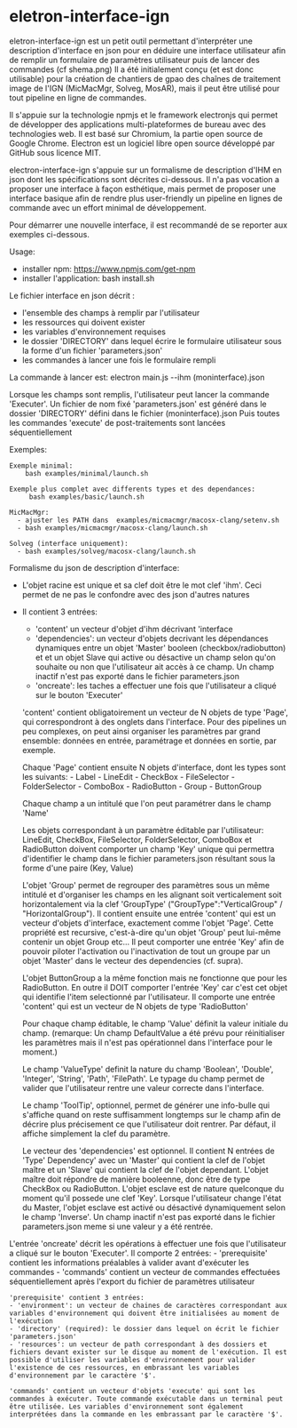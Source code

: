 # eletron-interface-ign

eletron-interface-ign est un petit outil permettant d'interpréter une description d'interface en json pour en déduire une interface utilisateur afin de remplir un formulaire de paramètres utilisateur puis de lancer des commandes (cf shema.png)
Il a  été initialement conçu (et est donc utilisable) pour la création de chantiers de gpao des chaînes de traitement image de l'IGN (MicMacMgr, Solveg, MosAR), mais il peut être utilisé pour tout pipeline en ligne de commandes.

Il s'appuie sur la technologie npmjs et le framework electronjs qui permet de développer des applications multi-plateformes de bureau avec des technologies web. Il est basé sur Chromium, la partie open source de Google Chrome. Electron est un logiciel libre open source développé par GitHub sous licence MIT.

electron-interface-ign s'appuie sur un formalisme de description d'IHM en json dont les spécifications sont décrites ci-dessous. Il n'a pas vocation a proposer une interface à façon esthétique, mais permet de proposer une interface basique afin de rendre plus user-friendly un pipeline en lignes de commande avec un effort minimal de développement. 

Pour démarrer une nouvelle interface, il est recommandé de se reporter aux exemples ci-dessous.

Usage:
- installer npm: https://www.npmjs.com/get-npm
- installer l'application: bash install.sh

Le fichier interface en json décrit :
- l'ensemble des champs à remplir par l'utilisateur
- les ressources qui doivent exister
- les variables d'environnement requises
- le dossier 'DIRECTORY' dans lequel écrire le formulaire utilisateur sous la forme d'un fichier 'parameters.json'
- les commandes à lancer une fois le formulaire rempli

La commande à lancer est: electron main.js --ihm (moninterface).json 

Lorsque les champs sont remplis, l'utilisateur peut lancer la commande 'Executer'. Un fichier de nom fixé 'parameters.json' est généré dans le dossier 'DIRECTORY' défini dans le fichier (moninterface).json
Puis toutes les commandes 'execute' de post-traitements sont lancées séquentiellement


Exemples: 

    Exemple minimal:
        bash examples/minimal/launch.sh
     
    Exemple plus complet avec differents types et des dependances:
         bash examples/basic/launch.sh
         
    MicMacMgr:
      - ajuster les PATH dans  examples/micmacmgr/macosx-clang/setenv.sh
      - bash examples/micmacmgr/macosx-clang/launch.sh 
         
    Solveg (interface uniquement):
      - bash examples/solveg/macosx-clang/launch.sh 
         
    

Formalisme du json de description d'interface:

- L'objet racine est unique et sa clef doit être le mot clef 'ihm'. Ceci permet de ne pas le confondre avec des json d'autres natures
- Il contient 3 entrées:
    - 'content' un vecteur d'objet d'ihm décrivant 'interface
    - 'dependencies': un vecteur d'objets decrivant les dépendances dynamiques entre un objet 'Master' booleen (checkbox/radiobutton) et et un objet Slave qui active ou désactive un champ selon qu'on souhaite ou non que l'utilisateur ait accès à ce champ. Un champ inactif n'est pas exporté dans le fichier parameters.json
    - 'oncreate': les taches a effectuer une fois que l'utilisateur a cliqué sur le bouton 'Executer'
    
    'content' contient obligatoirement un vecteur de N objets de type 'Page', qui correspondront à des onglets dans l'interface. Pour des pipelines un peu complexes, on peut ainsi organiser les paramètres par grand ensemble: données en entrée, paramétrage et données en sortie, par exemple.
    
    Chaque 'Page' contient ensuite N objets d'interface, dont les types sont les suivants:
        - Label
        - LineEdit
        - CheckBox
        - FileSelector
        - FolderSelector
        - ComboBox
        - RadioButton
        - Group
        - ButtonGroup
        
    Chaque champ a un intitulé que l'on peut paramétrer dans le champ 'Name'
        
    Les objets correspondant à un paramètre éditable par l'utilisateur: LineEdit, CheckBox, FileSelector, FolderSelector, ComboBox et RadioButton doivent comporter un champ 'Key' unique qui permettra d'identifier le champ dans le fichier parameters.json résultant sous la forme d'une paire (Key, Value)
    
    L'objet 'Group' permet de regrouper des paramètres sous un même intitulé et d'organiser les champs en les alignant soit verticalement soit horizontalement via la clef 'GroupType' ("GroupType":"VerticalGroup" / "HorizontalGroup"). Il contient ensuite une entrée 'content' qui est un vecteur d'objets d'interface, exactement comme l'objet 'Page'. Cette propriété est recursive, c'est-à-dire qu'un objet 'Group' peut lui-même contenir un objet Group etc...  Il peut comporter une entrée 'Key' afin de pouvoir piloter l'activation ou l'inactivation de tout un groupe par un objet 'Master' dans le vecteur des dependencies (cf. supra).
    
    L'objet ButtonGroup a la même fonction mais ne fonctionne que pour les RadioButton. En outre il DOIT comporter l'entrée 'Key' car c'est cet objet qui identifie l'item selectionné par l'utilisateur. Il comporte une entrée 'content' qui est un vecteur de N objets de type 'RadioButton'
    
    Pour chaque champ éditable, le champ 'Value' définit la valeur initiale du champ. (remarque: Un champ DefaultValue a été prévu pour réinitialiser les paramètres mais il n'est pas opérationnel dans l'interface pour le moment.)
    
    Le champ 'ValueType' definit la nature du champ 'Boolean', 'Double', 'Integer', 'String', 'Path', 'FilePath'. Le typage du champ permet de valider que l'utilisateur rentre une valeur correcte dans l'interface.
    
    Le champ 'ToolTip', optionnel, permet de générer une info-bulle qui s'affiche quand on reste suffisamment longtemps sur le champ afin de décrire plus précisement ce que l'utilisateur doit rentrer. Par défaut, il affiche simplement la clef du paramètre.

  
  Le vecteur des 'dependencies' est optionnel. Il contient N entrées de 'Type' Dependency' avec un 'Master' qui contient la clef de l'objet maître et un 'Slave' qui contient la clef de l'objet dependant. L'objet maître doit répondre de manière booleenne, donc être de type CheckBox ou RadioButton. L'objet esclave est de nature quelconque du moment qu'il possede une clef 'Key'. Lorsque l'utilisateur change l'état du Master, l'objet esclave est activé ou désactivé dynamiquement selon le champ 'Inverse'. Un champ inactif n'est pas exporté dans le fichier parameters.json meme si une valeur y a été rentrée.


L'entrée 'oncreate' décrit les opérations à effectuer une fois que l'utilisateur a cliqué sur le bouton 'Executer'.
Il comporte 2 entrées:
    - 'prerequisite' contient les informations préalables à valider avant d'exécuter les commandes
    - 'commands' contient un vecteur de commandes effectuées séquentiellement après l'export du fichier de paramètres utilisateur
    
    'prerequisite' contient 3 entrées:
    - 'environment': un vecteur de chaines de caractères correspondant aux variables d'environnement qui doivent être initialisées au moment de l'exécution
    - 'directory' (required): le dossier dans lequel on écrit le fichier 'parameters.json'
    - 'resources': un vecteur de path correspondant à des dossiers et fichiers devant exister sur le disque au moment de l'exécution. Il est possible d'utiliser les variables d'environnement pour valider l'existence de ces ressources, en embrassant les variables d'environnement par le caractère '$'.

    'commands' contient un vecteur d'objets 'execute' qui sont les commandes à exécuter. Toute commande exécutable dans un terminal peut être utilisée. Les variables d'environnement sont également interprétées dans la commande en les embrassant par le caractère '$'.



